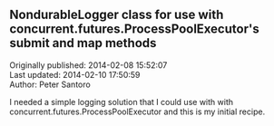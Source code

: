 ## NondurableLogger class for use with concurrent.futures.ProcessPoolExecutor's submit and map methods  
Originally published: 2014-02-08 15:52:07  
Last updated: 2014-02-10 17:50:59  
Author: Peter Santoro  
  
I needed a simple logging solution that I could use with with concurrent.futures.ProcessPoolExecutor and this is my initial recipe.